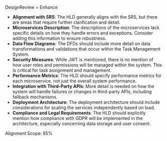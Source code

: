 DesignReview = Enhance

- **Alignment with SRS**: The HLD generally aligns with the SRS, but there are areas that require further clarification and detail.
- **Microservices Description**: The descriptions of the microservices lack specific details on how they handle errors and exceptions. Consider adding this information to ensure robustness.
- **Data Flow Diagrams**: The DFDs should include more detail on data transformations and validations that occur within the Task Management System.
- **Security Measures**: While JWT is mentioned, there is no mention of how user roles and permissions will be managed within the system. This is critical for task assignment and management.
- **Performance Metrics**: The HLD should specify performance metrics for each microservice, not just the overall system performance.
- **Integration with Third-Party APIs**: More detail is needed on how the system will handle failures or changes in third-party APIs, including fallback mechanisms.
- **Deployment Architecture**: The deployment architecture should include considerations for scaling the services independently based on load.
- **Compliance and Legal Requirements**: The HLD should explicitly mention how compliance with GDPR will be implemented in the architecture, especially concerning data storage and user consent.

Alignment Scope: 85%
